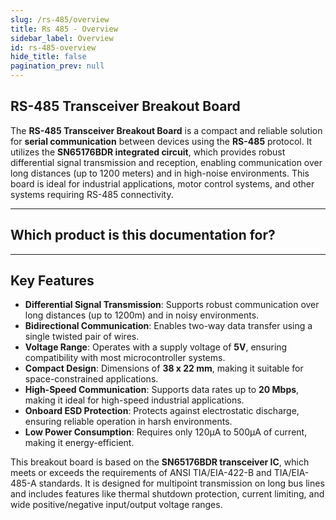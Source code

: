 ```yaml
---
slug: /rs-485/overview
title: Rs 485 - Overview
sidebar_label: Overview
id: rs-485-overview
hide_title: false
pagination_prev: null
---
```


## RS-485 Transceiver Breakout Board

The **RS-485 Transceiver Breakout Board** is a compact and reliable solution for **serial communication** between devices using the **RS-485** protocol. It utilizes the **SN65176BDR integrated circuit**, which provides robust differential signal transmission and reception, enabling communication over long distances (up to 1200 meters) and in high-noise environments. This board is ideal for industrial applications, motor control systems, and other systems requiring RS-485 connectivity.

<CenteredImage src="/img/rs-485/333068.jpg" alt="standard protocol for communication" caption="RS-485 transceiver breakout"/>

---

## Which product is this documentation for?

<QuickLink 
  title="RS-485 transceiver breakout" 
  description="333068"
  url="https://soldered.com/product/rs-485-transciever-breakout/"
  image="/img/rs-485/333068.jpg" 
/>

---

## Key Features

*   **Differential Signal Transmission**: Supports robust communication over long distances (up to 1200m) and in noisy environments.
*   **Bidirectional Communication**: Enables two-way data transfer using a single twisted pair of wires.
*   **Voltage Range**: Operates with a supply voltage of **5V**, ensuring compatibility with most microcontroller systems.
*   **Compact Design**: Dimensions of **38 x 22 mm**, making it suitable for space-constrained applications.
*   **High-Speed Communication**: Supports data rates up to **20 Mbps**, making it ideal for high-speed industrial applications.
*   **Onboard ESD Protection**: Protects against electrostatic discharge, ensuring reliable operation in harsh environments.
*   **Low Power Consumption**: Requires only 120μA to 500μA of current, making it energy-efficient.
    
This breakout board is based on the **SN65176BDR transceiver IC**, which meets or exceeds the requirements of ANSI TIA/EIA-422-B and TIA/EIA-485-A standards. It is designed for multipoint transmission on long bus lines and includes features like thermal shutdown protection, current limiting, and wide positive/negative input/output voltage ranges.